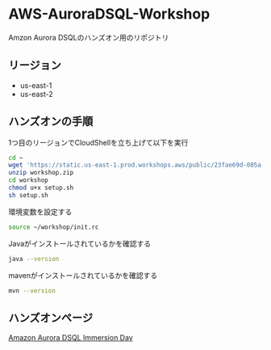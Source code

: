 # AWS-AuroraDSQL-Workshop
Amzon Aurora DSQLのハンズオン用のリポジトリ

## リージョン
- us-east-1
- us-east-2

## ハンズオンの手順

1つ目のリージョンでCloudShellを立ち上げて以下を実行

```bash
cd ~
wget 'https://static.us-east-1.prod.workshops.aws/public/23fae69d-085a-46b0-8298-f15c5d3c7dc2/static/workshop.zip' -O workshop.zip
unzip workshop.zip
cd workshop
chmod u+x setup.sh
sh setup.sh
```

環境変数を設定する

```bash
source ~/workshop/init.rc
```

Javaがインストールされているかを確認する

```bash
java --version
```

mavenがインストールされているかを確認する

```bash
mvn --version
```

## ハンズオンページ
[Amazon Aurora DSQL Immersion Day](https://catalog.workshops.aws/aurora-dsql/ja-JP/01-getting-started)
